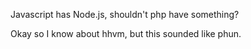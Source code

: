 Javascript has Node.js, shouldn't php have something?

Okay so I know about hhvm, but this sounded like phun.
